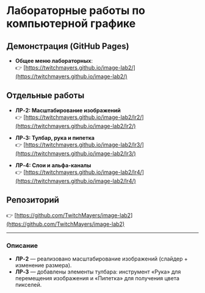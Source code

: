 # Лабораторные работы по компьютерной графике

## Демонстрация (GitHub Pages)
- **Общее меню лабораторных**:  
  👉 [https://twitchmayers.github.io/image-lab2/](https://twitchmayers.github.io/image-lab2/)

## Отдельные работы
- **ЛР‑2: Масштабирование изображений**  
  👉 [https://twitchmayers.github.io/image-lab2/lr2/](https://twitchmayers.github.io/image-lab2/lr2/)

- **ЛР‑3: Тулбар, рука и пипетка**  
  👉 [https://twitchmayers.github.io/image-lab2/lr3/](https://twitchmayers.github.io/image-lab2/lr3/)

- **ЛР‑4: Слои и альфа-каналы**  
  👉 [https://twitchmayers.github.io/image-lab2/lr4/](https://twitchmayers.github.io/image-lab2/lr4/)

## Репозиторий
👉 [https://github.com/TwitchMayers/image-lab2](https://github.com/TwitchMayers/image-lab2)

---

### Описание
- **ЛР‑2** — реализовано масштабирование изображений (слайдер + изменение размера).  
- **ЛР‑3** — добавлены элементы тулбара: инструмент «Рука» для перемещения изображения и «Пипетка» для получения цвета пикселей.